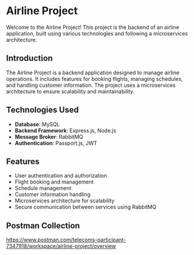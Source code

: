 # Airline Project
Welcome to the Airline Project! This project is the backend of an airline application, built using various technologies and following a microservices architecture.

## Introduction
The Airline Project is a backend application designed to manage airline operations. It includes features for booking flights, managing schedules, and handling customer information. The project uses a microservices architecture to ensure scalability and maintainability.

## Technologies Used
- **Database**: MySQL
- **Backend Framework**: Express.js, Node.js
- **Message Broker**: RabbitMQ
- **Authentication**: Passport.js, JWT

## Features
- User authentication and authorization
- Flight booking and management
- Schedule management
- Customer information handling
- Microservices architecture for scalability
- Secure communication between services using RabbitMQ

## Postman Collection
https://www.postman.com/telecoms-participant-7347918/workspace/airline-project/overview

